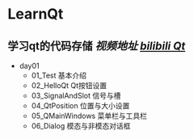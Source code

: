 # LearnQt
**学习qt的代码存储**
*视频地址 [bilibili Qt](https://www.bilibili.com/video/BV1XW411x7NU)*
---
* day01
   * 01_Test 基本介绍
   * 02_HelloQt Qt按钮设置
   * 03_SignalAndSlot 信号与槽
   * 04_QtPosition 位置与大小设置
   * 05_QMainWindows 菜单栏与工具栏
   * 06_Dialog 模态与非模态对话框

